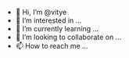 - 👋 Hi, I’m @vitye
- 👀 I’m interested in ...
- 🌱 I’m currently learning ...
- 💞️ I’m looking to collaborate on ...
- 📫 How to reach me ...

<!---
vitye/vitye is a ✨ special ✨ repository because its `README.md` (this file) appears on your GitHub profile.
You can click the Preview link to take a look at your changes.
--->
